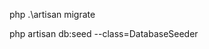 <!-- create migration -->
php .\artisan migrate

<!-- to create admin -->
php artisan db:seed --class=DatabaseSeeder